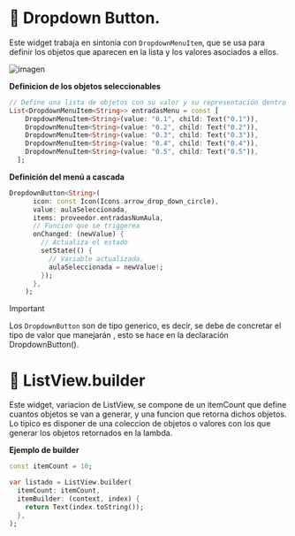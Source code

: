 # :pushpin: Dropdown Button.
Este widget trabaja en sintonia con `DropdownMenuItem`, que se usa para definir los objetos que aparecen en la lista y los valores asociados a ellos.

![imagen](https://github.com/user-attachments/assets/e062cf64-17ca-40f8-af0f-deb532b29763)


**Definicion de los objetos seleccionables**
```dart
// Define una lista de objetos con su valor y su representación dentro del menú. 
List<DropdownMenuItem<String>> entradasMenu = const [
    DropdownMenuItem<String>(value: "0.1", child: Text("0.1")),
    DropdownMenuItem<String>(value: "0.2", child: Text("0.2")),
    DropdownMenuItem<String>(value: "0.3", child: Text("0.3")),
    DropdownMenuItem<String>(value: "0.4", child: Text("0.4")),
    DropdownMenuItem<String>(value: "0.5", child: Text("0.5")),
  ];
```

**Definición del menú a cascada**
```dart
DropdownButton<String>(
      icon: const Icon(Icons.arrow_drop_down_circle),
      value: aulaSeleccionada,
      items: proveedor.entradasNumAula,
      // Funcion que se triggerea
      onChanged: (newValue) {
        // Actualiza el estado
        setState(() {
          // Variable actualizada.
          aulaSeleccionada = newValue!;
        });
      },
    );
```

>[!IMPORTANT]
>Los `DropdownButton` son de tipo generico, es decir, se debe de concretar el tipo de valor que manejarán , esto se hace en la declaración DropdownButton<TIPO>().
>

# 📌 ListView.builder
Este widget, variacion de ListView, se compone de un itemCount  que define cuantos objetos se van a generar, y una funcion que retorna dichos objetos.
Lo tipico es disponer de una coleccion de objetos o valores con los que generar los objetos retornados en la lambda.

**Ejemplo de builder**
```dart
const itemCount = 10;

var listado = ListView.builder(
  itemCount: itemCount,
  itemBuilder: (context, index) {
    return Text(index.toString());
  },
);
```


